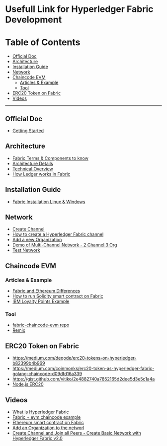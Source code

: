 # Usefull Link for Hyperledger Fabric Development

# Table of Contents

- [Official Doc](#official_doc)
- [Architecture](#architecture)
- [Installation Guide](#installation)
- [Network](#net)
- [Chaincode EVM](#evm)
    - [Articles & Example](#articles)
    - [Tool](#tool)
- [ERC20 Token on Fabric](#erc20)
- [Videos](#videos)

---

<a name="official_doc"></a>
## Official Doc 

- [Getting Started](https://hyperledger-fabric.readthedocs.io/en/release-1.2/getting_started.html)

<a name="architecture"></a>
## Architecture 

- [Fabric Terms & Components to know](https://hackernoon.com/hyperledger-fabric-the-20-most-important-terms-made-simple-2753f925db4)
- [Architecture Details](https://www.skcript.com/svr/understanding-hyperledger-fabric-s-architecture/)
- [Technical Overview](https://towardsdatascience.com/hyperledger-fabric-technical-overview-a63046c2a430)
- [How Ledger works in Fabric](https://medium.com/@spsingh559/deep-dive-into-hyperledger-fabric-ledger-b7ecd671d55f)

<a name="installation"></a>
## Installation Guide

- [Fabric Installation Linux & Windows](https://hackernoon.com/hyperledger-fabric-installation-guide-74065855eca9
)


<a name="net"></a>
## Network

- [Create Channel](https://github.com/rohitadivi/Reconfigure-BYFN/blob/master/Create_channel.md)
- [How to create a Hyperledger Fabric channel](https://hyperledger.github.io/fabric-sdk-node/release-1.4/tutorial-channel-create.html)
- [Add a new Organization](https://medium.com/@kctheservant/add-a-new-organization-on-existing-hyperledger-fabric-network-2c9e303955b2)
- [Demo of Multi-Channel Network - 2 Channel 3 Org](https://medium.com/@kctheservant/demo-of-multi-channel-network-in-hyperledger-fabric-640f7158e2d3)
- [Test Network](https://medium.com/@kctheservant/from-first-network-to-test-network-a-new-test-network-introduced-in-fabric-v2-0-81faa924ce29)

<a name="evm"></a>
## Chaincode EVM 

<a name="articles"></a>
### Articles & Example

- [Fabric and Ethereum Differences](https://medium.com/@kctheservant/understanding-blockchain-frameworks-ethereum-and-hyperledger-fabric-48a57082903e)
- [How to run Solidity smart contract on Fabric](https://medium.com/coinmonks/solidity-smart-contract-on-hyperledger-fabric-3d50f25e577b)
- [IBM Loyalty Points Example](https://github.com/IBM/loyalty-points-evm-fabric/blob/master/README.md)

<a name="tool"></a>
### Tool

- [fabric-chaincode-evm repo](https://github.com/hyperledger/fabric-chaincode-evm)
- [Remix](https://remix.ethereum.org/#optimize=false&version=soljson-v0.4.25+commit.59dbf8f1.js&evmVersion=null)

<a name="erc20"></a>
## ERC20 Token on Fabric

- https://medium.com/deqode/erc20-tokens-on-hyperledger-b82399b4b969
- https://medium.com/coinmonks/erc20-token-as-hyperledger-fabric-golang-chaincode-d09dfd16a339
- https://gist.github.com/vitiko/2e4882740a7852165d2dee5d3e5c1a4a
- [Node.js ERC20](https://github.com/grepruby/ERC20-Token-On-Hyperledger)


<a name="videos"></a>
## Videos

- [What is Hyperledger Fabric](https://www.youtube.com/watch?v=iTV89Tqfmgk&list=PLXNKTVTOspoxg5X9V2vhDdmyV0c52lVTn&index=2&t=267s)
- [Fabric + evm chaincode example](https://www.youtube.com/watch?v=Rr1Qi-n8vag)
- [Ethereum smart contract on Fabric](https://www.youtube.com/watch?v=-BKOUb7YkOE)
- [Add an Organization to the networl](https://www.youtube.com/watch?v=DKuGU5CYV_E)
- [Create Channel and Join all Peers - Create Basic Network with Hyperledger Fabric v2.0](https://www.youtube.com/watch?v=5ENJPtocCOM)

